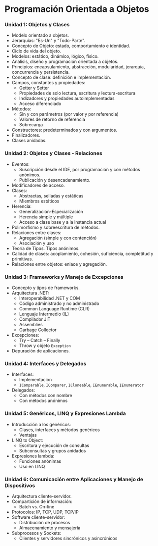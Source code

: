 # Programación Orientada a Objetos

### **Unidad 1: Objetos y Clases**
- Modelo orientado a objetos.
- Jerarquías: "Es-Un" y "Todo-Parte".
- Concepto de Objeto: estado, comportamiento e identidad.
- Ciclo de vida del objeto.
- Modelos: estático, dinámico, lógico, físico.
- Análisis, diseño y programación orientada a objetos.
- Principios: encapsulamiento, abstracción, modularidad, jerarquía, concurrencia y persistencia.
- Concepto de clase: definición e implementación.
- Campos, constantes y propiedades:
  - Getter y Setter
  - Propiedades de solo lectura, escritura y lectura-escritura
  - Indizadores y propiedades autoimplementadas
  - Acceso diferenciado
- Métodos:
  - Sin y con parámetros (por valor y por referencia)
  - Valores de retorno de referencia
  - Sobrecarga
- Constructores: predeterminados y con argumentos.
- Finalizadores.
- Clases anidadas.

### **Unidad 2: Objetos y Clases - Relaciones**
- Eventos:
  - Suscripción desde el IDE, por programación y con métodos anónimos.
  - Publicación y desencadenamiento.
- Modificadores de acceso.
- Clases:
  - Abstractas, selladas y estáticas
  - Miembros estáticos
- Herencia:
  - Generalización-Especialización
  - Herencia simple y múltiple
  - Acceso a clase base y a la instancia actual
- Polimorfismo y sobreescritura de métodos.
- Relaciones entre clases:
  - Agregación (simple y con contención)
  - Asociación y uso
- Teoría de Tipos. Tipos anónimos.
- Calidad de clases: acoplamiento, cohesión, suficiencia, completitud y primitivas.
- Relaciones entre objetos: enlace y agregación.

### **Unidad 3: Frameworks y Manejo de Excepciones**
- Concepto y tipos de frameworks.
- Arquitectura .NET:
  - Interoperabilidad .NET y COM
  - Código administrado y no administrado
  - Common Language Runtime (CLR)
  - Lenguaje Intermedio (IL)
  - Compilador JIT
  - Assemblies
  - Garbage Collector
- Excepciones:
  - Try – Catch – Finally
  - Throw y objeto `Exception`
- Depuración de aplicaciones.

### **Unidad 4: Interfaces y Delegados**
- Interfaces:
  - Implementación
  - `IComparable`, `IComparer`, `ICloneable`, `IEnumerable`, `IEnumerator`
- Delegados:
  - Con métodos con nombre
  - Con métodos anónimos

### **Unidad 5: Genéricos, LINQ y Expresiones Lambda**
- Introducción a los genéricos:
  - Clases, interfaces y métodos genéricos
  - Ventajas
- LINQ to Object:
  - Escritura y ejecución de consultas
  - Subconsultas y grupos anidados
- Expresiones lambda:
  - Funciones anónimas
  - Uso en LINQ

### **Unidad 6: Comunicación entre Aplicaciones y Manejo de Dispositivos**
- Arquitectura cliente-servidor.
- Compartición de información:
  - Batch vs. On-line
- Protocolos: IP, TCP, UDP, TCP/IP
- Software cliente-servidor:
  - Distribución de procesos
  - Almacenamiento y mensajería
- Subprocesos y Sockets:
  - Clientes y servidores sincrónicos y asincrónicos
